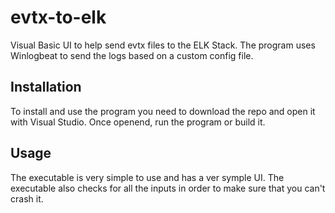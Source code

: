 # evtx-to-elk
Visual Basic UI to help send evtx files to the ELK Stack. The program uses Winlogbeat to send the logs based on a custom config file.

## Installation
To install and use the program you need to download the repo and open it with Visual Studio. Once openend, run the program or build it.

## Usage
The executable is very simple to use and has a ver symple UI. The executable also checks for all the inputs in order to make sure that you can't crash it.
